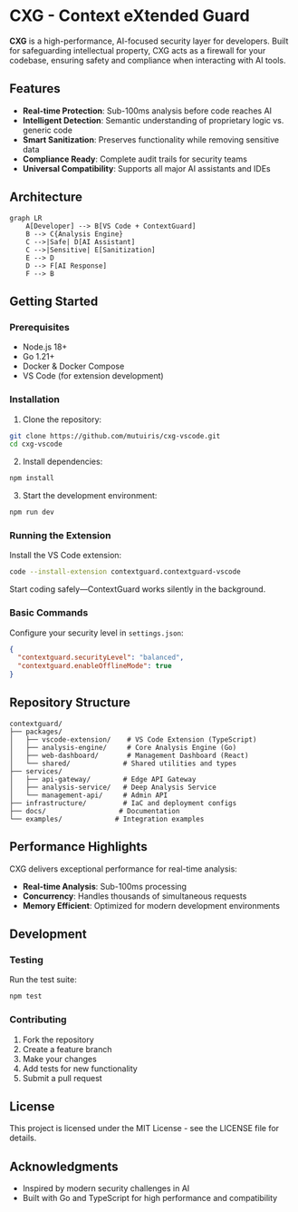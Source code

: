 # CXG - Context eXtended Guard

**CXG** is a high-performance, AI-focused security layer for developers. Built for safeguarding intellectual property, CXG acts as a firewall for your codebase, ensuring safety and compliance when interacting with AI tools.

## Features

- **Real-time Protection**: Sub-100ms analysis before code reaches AI
- **Intelligent Detection**: Semantic understanding of proprietary logic vs. generic code
- **Smart Sanitization**: Preserves functionality while removing sensitive data
- **Compliance Ready**: Complete audit trails for security teams
- **Universal Compatibility**: Supports all major AI assistants and IDEs

## Architecture

```mermaid
graph LR
    A[Developer] --> B[VS Code + ContextGuard]
    B --> C{Analysis Engine}
    C -->|Safe| D[AI Assistant]
    C -->|Sensitive| E[Sanitization]
    E --> D
    D --> F[AI Response]
    F --> B
```

## Getting Started

### Prerequisites

- Node.js 18+
- Go 1.21+
- Docker & Docker Compose
- VS Code (for extension development)

### Installation

1. Clone the repository:
```bash
git clone https://github.com/mutuiris/cxg-vscode.git
cd cxg-vscode
```

2. Install dependencies:
```bash
npm install
```

3. Start the development environment:
```bash
npm run dev
```

### Running the Extension

Install the VS Code extension:
```bash
code --install-extension contextguard.contextguard-vscode
```

Start coding safely—ContextGuard works silently in the background.

### Basic Commands

Configure your security level in `settings.json`:
```json
{
  "contextguard.securityLevel": "balanced",
  "contextguard.enableOfflineMode": true
}
```

## Repository Structure

```
contextguard/
├── packages/
│   ├── vscode-extension/    # VS Code Extension (TypeScript)
│   ├── analysis-engine/     # Core Analysis Engine (Go)
│   ├── web-dashboard/       # Management Dashboard (React)
│   └── shared/             # Shared utilities and types
├── services/
│   ├── api-gateway/        # Edge API Gateway
│   ├── analysis-service/   # Deep Analysis Service
│   └── management-api/     # Admin API
├── infrastructure/         # IaC and deployment configs
├── docs/                  # Documentation
└── examples/             # Integration examples
```

## Performance Highlights

CXG delivers exceptional performance for real-time analysis:

- **Real-time Analysis**: Sub-100ms processing
- **Concurrency**: Handles thousands of simultaneous requests
- **Memory Efficient**: Optimized for modern development environments

## Development

### Testing

Run the test suite:
```bash
npm test
```

### Contributing

1. Fork the repository
2. Create a feature branch
3. Make your changes
4. Add tests for new functionality
5. Submit a pull request

## License

This project is licensed under the MIT License - see the LICENSE file for details.

## Acknowledgments

- Inspired by modern security challenges in AI
- Built with Go and TypeScript for high performance and compatibility
